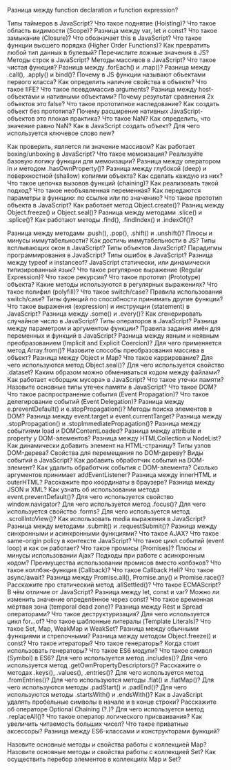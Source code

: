 


Разница между function declaration и function expression?

Типы таймеров в JavaScript?
Что такое поднятие (Hoisting)?
Что такое область видимости (Scope)?
Разница между var, let и const?
Что такое замыкание (Closure)?
Что обозначает this в JavaScript?
Что такое функции высшего порядка (Higher Order Functions)?
Как превратить любой тип данных в булевый? Перечислите ложные значения в JS?
Методы строк в JavaScript?
Методы массивов в JavaScript?
Что такое чистая функция?
Разница между .forEach() и .map()?
Разница между .call(), .apply() и bind()?
Почему в JS функции называют объектами первого класса?
Как определить наличие свойства в объекте?
Что такое IIFE?
Что такое псевдомассив arguments?
Разница между host-объектами и нативными объектами?
Почему результат сравнения 2х объектов это false?
Что такое прототипное наследование? Как создать объект без прототипа?
Почему расширение нативных JavaScript-объектов это плохая практика?
Что такое NaN? Как определить, что значение равно NaN?
Как в JavaScript создать объект?
Для чего используется ключевое слово new?



Как проверить, является ли значение массивом?
Как работает boxing/unboxing в JavaScript?
Что такое мемоизация? Реализуйте базовую логику функции для мемоизации?
Разница между оператором in и методом .hasOwnProperty()?
Разница между глубокой (deep) и поверхностной (shallow) копиями объекта? Как сделать каждую из них?
Что такое цепочка вызовов функций (chaining)? Как реализовать такой подход?
Что такое необъявленная переменная?
Как передаются параметры в функцию: по ссылке или по значению?
Что такое прототип объекта в JavaScript?
Как работает метод Object.create()?
Разниц между Object.freeze() и Object.seal()?
Разница между методами .slice() и .splice()?
Как работают методы .find(), .findIndex() и .indexOf()?

Разница между методами .push(), .pop(), .shift() и .unshift()?
Плюсы и минусы иммутабельности? Как достичь иммутабельности в JS?
Типы всплывающих окон в JavaScript?
Типы объектов JavaScript?
Парадигмы программирования в JavaScript?
Типы ошибок в JavaScript?
Разница между typeof и instanceof?
JavaScript статически, или динамически типизированный язык?
Что такое регулярное выражение (Regular Expression)?
Что такое рекурсия?
Что такое прототип (Prototype) объекта?
Какие методы используются в регулярных выражениях?
Что такое полифил (polyfill)?
Что такое switch/case? Правила использования switch/case?
Типы функций по способности принимать другие функции?
Что такое выражения (expression) и инструкции (statement) в JavaScript?
Разница между .some() и .every()?
Как сгенерировать случайное число в JavaScript?
Типы операторов в JavaScript?
Разница между параметром и аргументом функции?
Правила задания имён для переменных и функций в JavaScript?
Разница между явным и неявным преобразованием (Implicit and Explicit Coercion)?
Для чего применяется метод Array.from()?
Назовите способы преобразования массива в объект?
Разница между Object и Map?
Что такое каррирование?
Для чего используются метод Object.seal()?
Для чего используется свойство .dataset?
Каким образом можно обмениваться кодом между файлами?
Как работает «сборщик мусора» в JavaScript?
Что такое утечки памяти?
Назовите основные типы утечек памяти в JavaScript?
Что такое DOM?
Что такое распространение события (Event Propagation)?
Что такое делегирование событий (Event Delegation)?
Разница между e.preventDefault() и e.stopPropagation()?
Методы поиска элементов в DOM?
Разница между event.target и event.currentTarget?
Разница между .stopPropagation() и .stopImmediatePropagation()?
Разница между событиями load и DOMContentLoaded?
Разница между attribute и property у DOM-элементов?
Разница между HTMLCollection и NodeList?
Как динамически добавить элемент на HTML-страницу?
Типы узлов DOM-дерева?
Свойства для перемещения по DOM-дереву?
Виды событий в JavaScript?
Как добавить обработчик события на DOM-элемент?
Как удалить обработчик события с DOM-элемента?
Сколько аргументов принимает addEventListener?
Разница между innerHTML и outerHTML?
Расскажите про координаты в браузере?
Разница между JSON и XML?
Как узнать об использовании метода event.preventDefault()?
Для чего используется свойство window.navigator?
Для чего используется метод .focus()?
Для чего используется свойство .forms?
Для чего используется метод .scrollIntoView()?
Как использовать media выражения в JavaScript?
Разница между методами .submit() и .requestSubmit()?
Разница между синхронными и асинхронными функциями?
Что такое AJAX?
Что такое same-origin policy в контексте JavaScript?
Что такое цикл событий (event loop) и как он работает?
Что такое промисы (Promises)?
Плюсы и минусы использовании Ajax?
Подходы при работе с асинхронным кодом?
Преимущества использовании промисов вместо колбэков?
Что такое коллбэк-функция (Callback)? Что такое Callback Hell?
Что такое async/await?
Разница между Promise.all(), Promise.any() и Promise.race()?
Расскажите про статический метод .allSettled()?
Что такое ECMAScript? В чём отличие от JavaScript?
Разница между let, const и var?
Можно ли изменить значение определённое через const?
Что такое временная мёртвая зона (temporal dead zone)?
Разница между Rest и Spread операторами?
Что такое деструктуризация?
Для чего используется цикл for…of?
Что такое шаблонные литералы (Template Literals)?
Что такое Set, Map, WeakMap и WeakSet?
Разница между обычными функциями и стрелочными?
Разница между методом Object.freeze() и const?
Что такое итераторы?
Что такое генераторы? Когда стоит использовать генераторы?
Что такое ES6 модули?
Что такое символ (Symbol) в ES6?
Для чего используется метод .includes()?
Для чего используется метод .getOwnPropertyDescriptors()?
Расскажите о методах .keys(), .values(), .entries()?
Для чего используется метод .fromEntries()?
Для чего используются методы .flat() и .flatMap()?
Для чего используются методы .padStart() и .padEnd()?
Для чего используются методы .startsWith() и .endsWith()?
Как в JavaScript удалять пробельные символы в начале и в конце строки?
Расскажите об операторе Optional Chaining (?.)?
Для чего используется метод .replaceAll()?
Что такое оператор логического присваивания?
Как увеличить читаемость больших чисел?
Что такое приватные аксессоры?
Разница между ES6-классами и конструкторами функций?


Назовите основные методы и свойства работы с коллекцией Map?
Назовите основные методы и свойства работы с коллекцией Set?
Как осуществить перебор элементов в коллекциях Map и Set?